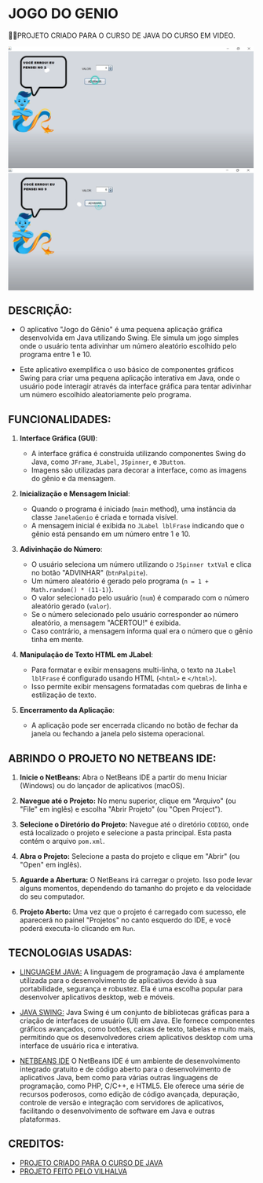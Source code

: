# JOGO DO GENIO
👨‍🏫PROJETO CRIADO PARA O CURSO DE JAVA DO CURSO EM VIDEO.

<img src="./IMAGENS/FOTO_1.png" align="center" width="500"> <br>
<img src="./IMAGENS/FOTO_2.png" align="center" width="500"> <br>

## DESCRIÇÃO:
- O aplicativo "Jogo do Gênio" é uma pequena aplicação gráfica desenvolvida em Java utilizando Swing. Ele simula um jogo simples onde o usuário tenta adivinhar um número aleatório escolhido pelo programa entre 1 e 10.

- Este aplicativo exemplifica o uso básico de componentes gráficos Swing para criar uma pequena aplicação interativa em Java, onde o usuário pode interagir através da interface gráfica para tentar adivinhar um número escolhido aleatoriamente pelo programa.

## FUNCIONALIDADES:
1. **Interface Gráfica (GUI)**:
   - A interface gráfica é construída utilizando componentes Swing do Java, como `JFrame`, `JLabel`, `JSpinner`, e `JButton`.
   - Imagens são utilizadas para decorar a interface, como as imagens do gênio e da mensagem.

2. **Inicialização e Mensagem Inicial**:
   - Quando o programa é iniciado (`main` method), uma instância da classe `JanelaGenio` é criada e tornada visível.
   - A mensagem inicial é exibida no `JLabel lblFrase` indicando que o gênio está pensando em um número entre 1 e 10.

3. **Adivinhação do Número**:
   - O usuário seleciona um número utilizando o `JSpinner txtVal` e clica no botão "ADVINHAR" (`btnPalpite`).
   - Um número aleatório é gerado pelo programa (`n = 1 + Math.random() * (11-1)`).
   - O valor selecionado pelo usuário (`num`) é comparado com o número aleatório gerado (`valor`).
   - Se o número selecionado pelo usuário corresponder ao número aleatório, a mensagem "ACERTOU!" é exibida.
   - Caso contrário, a mensagem informa qual era o número que o gênio tinha em mente.

4. **Manipulação de Texto HTML em JLabel**:
   - Para formatar e exibir mensagens multi-linha, o texto na `JLabel lblFrase` é configurado usando HTML (`<html>` e `</html>`).
   - Isso permite exibir mensagens formatadas com quebras de linha e estilização de texto.

5. **Encerramento da Aplicação**:
   - A aplicação pode ser encerrada clicando no botão de fechar da janela ou fechando a janela pelo sistema operacional.

## ABRINDO O PROJETO NO NETBEANS IDE:
   1. **Inicie o NetBeans:**
      Abra o NetBeans IDE a partir do menu Iniciar (Windows) ou do lançador de aplicativos (macOS).

   2. **Navegue até o Projeto:**
      No menu superior, clique em "Arquivo" (ou "File" em inglês) e escolha "Abrir Projeto" (ou "Open Project").

   3. **Selecione o Diretório do Projeto:**
      Navegue até o diretório `CODIGO`, onde está localizado o projeto e selecione a pasta principal. Esta pasta contém o arquivo `pom.xml`.

   4. **Abra o Projeto:**
      Selecione a pasta do projeto e clique em "Abrir" (ou "Open" em inglês).

   5. **Aguarde a Abertura:**
      O NetBeans irá carregar o projeto. Isso pode levar alguns momentos, dependendo do tamanho do projeto e da velocidade do seu computador.

   6. **Projeto Aberto:**
      Uma vez que o projeto é carregado com sucesso, ele aparecerá no painel "Projetos" no canto esquerdo do IDE, e você poderá executa-lo clicando em `Run`.

## TECNOLOGIAS USADAS:
- [LINGUAGEM JAVA:](https://github.com/VILHALVA/CURSO-DE-JAVA) A linguagem de programação Java é amplamente utilizada para o desenvolvimento de aplicativos devido à sua portabilidade, segurança e robustez. Ela é uma escolha popular para desenvolver aplicativos desktop, web e móveis.

- [JAVA SWING:](https://github.com/VILHALVA/CURSO-DE-JAVA-SWING) Java Swing é um conjunto de bibliotecas gráficas para a criação de interfaces de usuário (UI) em Java. Ele fornece componentes gráficos avançados, como botões, caixas de texto, tabelas e muito mais, permitindo que os desenvolvedores criem aplicativos desktop com uma interface de usuário rica e interativa.

- [NETBEANS IDE](https://netbeans.apache.org/download/index.html) O NetBeans IDE é um ambiente de desenvolvimento integrado gratuito e de código aberto para o desenvolvimento de aplicativos Java, bem como para várias outras linguagens de programação, como PHP, C/C++, e HTML5. Ele oferece uma série de recursos poderosos, como edição de código avançada, depuração, controle de versão e integração com servidores de aplicativos, facilitando o desenvolvimento de software em Java e outras plataformas.

## CREDITOS:
- [PROJETO CRIADO PARA O CURSO DE JAVA](https://github.com/VILHALVA/CURSO-DE-JAVA)
- [PROJETO FEITO PELO VILHALVA](https://github.com/VILHALVA)


